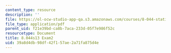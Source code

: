 ```yaml
---
content_type: resource
description: ''
file: https://ol-ocw-studio-app-qa.s3.amazonaws.com/courses/8-044-statistical-physics-i-spring-2013/39a8d4db98df42f157ae2a71fa875d4e_MIT8_044S14_exam2_03.pdf
file_type: application/pdf
parent_uid: f21e39bd-ca8b-7aca-233d-05f7e986f52c
resourcetype: Document
title: 8.044s13 Exam2
uid: 39a8d4db-98df-42f1-57ae-2a71fa875d4e
---
```

